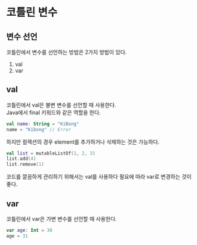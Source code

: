 # 코틀린 변수

## 변수 선언
코틀린에서 변수를 선언하는 방법은 2가지 방법이 있다.

1. val
2. var

## val

코틀린에서 val은 불변 변수를 선언할 때 사용한다.  
Java에서 final 키워드와 같은 역할을 한다.

```kotlin
val name: String = "KiBong"
name = "Kibong" // Error
```

하지만 컬렉션의 경우 element를 추가하거나 삭제하는 것은 가능하다.

```kotlin
val list = mutableListOf(1, 2, 3)
list.add(4)
list.remove(1)
```

코드를 깔끔하게 관리하기 위해서는 val를 사용하다 필요에 따라 var로 변경하는 것이 좋다.

## var

코틀린에서 var은 가변 변수를 선언할 때 사용한다.

```kotlin
var age: Int = 30
age = 31
```
